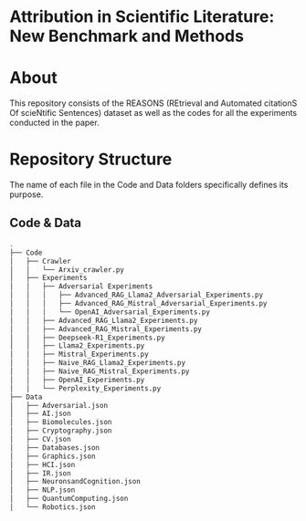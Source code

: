 # Attribution in Scientific Literature: New Benchmark and Methods

# About
This repository consists of the REASONS (REtrieval and Automated citationS Of scieNtific Sentences) dataset as well as the codes for all the experiments conducted in the paper.

# Repository Structure
The name of each file in the Code and Data folders specifically defines its purpose.

## Code & Data

```bash
.
├── Code
│   ├── Crawler
│   │   └── Arxiv_crawler.py
│   ├── Experiments
│   │   ├── Adversarial Experiments
│   │   │   ├── Advanced_RAG_Llama2_Adversarial_Experiments.py
│   │   │   ├── Advanced_RAG_Mistral_Adversarial_Experiments.py
│   │   │   └── OpenAI_Adversarial_Experiments.py
│   │   ├── Advanced_RAG_Llama2_Experiments.py
│   │   ├── Advanced_RAG_Mistral_Experiments.py
│   │   ├── Deepseek-R1_Experiments.py
│   │   ├── Llama2_Experiments.py
│   │   ├── Mistral_Experiments.py
│   │   ├── Naive_RAG_Llama2_Experiments.py
│   │   ├── Naive_RAG_Mistral_Experiments.py
│   │   ├── OpenAI_Experiments.py
│   │   └── Perplexity_Experiments.py
├── Data
│   ├── Adversarial.json
│   ├── AI.json
│   ├── Biomolecules.json
│   ├── Cryptography.json
│   ├── CV.json
│   ├── Databases.json
│   ├── Graphics.json
│   ├── HCI.json
│   ├── IR.json
│   ├── NeuronsandCognition.json
│   ├── NLP.json
│   ├── QuantumComputing.json
│   └── Robotics.json
```
